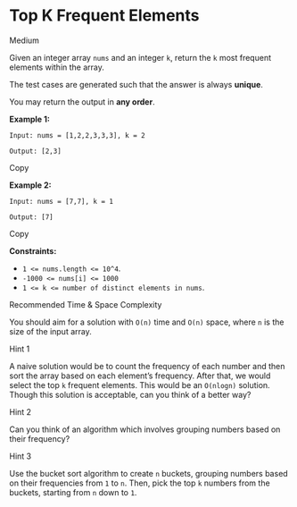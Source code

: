 Top K Frequent Elements
=======================

Medium

Given an integer array `nums` and an integer `k`, return the `k` most frequent elements within the array.

The test cases are generated such that the answer is always **unique**.

You may return the output in **any order**.

**Example 1:**

    Input: nums = [1,2,2,3,3,3], k = 2
    
    Output: [2,3]
    

Copy

**Example 2:**

    Input: nums = [7,7], k = 1
    
    Output: [7]
    

Copy

**Constraints:**

* `1 <= nums.length <= 10^4`.
* `-1000 <= nums[i] <= 1000`
* `1 <= k <= number of distinct elements in nums`.

Recommended Time & Space Complexity

You should aim for a solution with `O(n)` time and `O(n)` space, where `n` is the size of the input array.

Hint 1

A naive solution would be to count the frequency of each number and then sort the array based on each element’s frequency. After that, we would select the top `k` frequent elements. This would be an `O(nlogn)` solution. Though this solution is acceptable, can you think of a better way?

Hint 2

Can you think of an algorithm which involves grouping numbers based on their frequency?

Hint 3

Use the bucket sort algorithm to create `n` buckets, grouping numbers based on their frequencies from `1` to `n`. Then, pick the top `k` numbers from the buckets, starting from `n` down to `1`.
